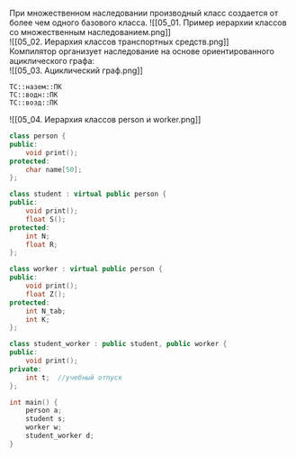 При множественном наследовании производный класс создается от более чем одного базового класса.
![[05_01. Пример иерархии классов со множественным наследованием.png]]  
![[05_02. Иерархия классов транспортных средств.png]]  
Компилятор организует наследование на основе ориентированного ациклического графа:  
![[05_03. Ациклический граф.png]]  
```
ТС::назем::ПК
ТС::водн::ПК
ТС::возд::ПК
```
![[05_04. Иерархия классов person и worker.png]]  
```cpp
class person {
public:
	void print();
protected:
	char name[50];
};

class student : virtual public person {
public:
	void print();
	float S();
protected:
	int N;
	float R;
};

class worker : virtual public person {
public:
	void print();
	float Z();
protected:
	int N_tab;
	int K;
};

class student_worker : public student, public worker {
public:
	void print();
private:
	int t;  //учебный отпуск
};

int main() {
	person a;
	student s;
	worker w;
	student_worker d;
}
```